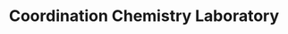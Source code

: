 ---
title: "Coordination Chemistry Laboratory"
draft: false

# page title background image
bg_image: "images/banner/bg1.jpg"

# meta description ~100 letters in Japanese
description : "Synthesis, Structures and Properties of Novel Metal Complexes"

# Research image
image: "images/labs/flask.jpg"

# interest

# taxonomy
la_categories: "Material Chemistry" # 分子化学 | 物質化学 | 反応化学
keywords: ["Transition-metal and Lanthanoid Complexes", "Chirality", "Multinuclear Complex・Cluster Compounds"]

# faculties; label: true name and title
faculties:
- id: suzuki
  name: Prof. Takayoshi Suzuki


# contact info
contact:
- icon: ti-email
  link: mailto:suzuki@okayama-u.ac.jp
  name: suzuki@okayama-u.ac.jp
- icon: ti-mobile
  link: tel:086-251-7900
  name: 086-251-7900
- icon: ti-printer
  link: tel:086-251-7900
  name: FAX 086-251-7900


- name : "Coordination Chemistry Laboratory"
  icon : "ti-world" # icon pack : https://themify.me/themify-icons
  link : "http://chem.okayama-u.ac.jp/~complex/Coord.Chem/Home.html"

- name : "3-1-1 Tsushima-Naka, Kita Ward, Okayama City, Okayama 700-8530"
  icon : "ti-location-pin" # icon pack : https://themify.me/themify-icons
  link : "#"

# type
type: "laboratory"
---
